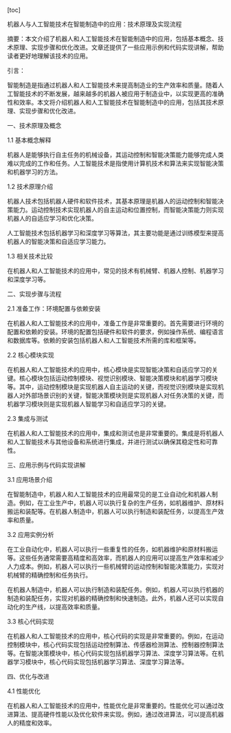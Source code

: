 
[toc]                    
                
                
机器人与人工智能技术在智能制造中的应用：技术原理及实现流程

摘要：本文介绍了机器人和人工智能技术在智能制造中的应用，包括基本概念、技术原理、实现步骤和优化改进。文章还提供了一些应用示例和代码实现讲解，帮助读者更好地理解该技术的应用。

引言：

智能制造是指通过机器人和人工智能技术来提高制造业的生产效率和质量。随着人工智能技术的不断发展，越来越多的机器人被应用于制造业中，以实现更高的准确性和效率。本文将介绍机器人和人工智能技术在智能制造中的应用，包括其技术原理、实现步骤和优化改进。

一、技术原理及概念

1.1 基本概念解释

机器人是能够执行自主任务的机械设备，其运动控制和智能决策能力能够完成人类难以完成的工作和任务。人工智能技术是指使用计算机技术和算法来实现智能决策和机器学习的方法。

1.2 技术原理介绍

机器人技术包括机器人硬件和软件技术，其基本原理是机器人的运动控制和智能决策能力。运动控制技术实现机器人的自主运动和位置控制，而智能决策能力则实现机器人的自适应学习和优化决策。

人工智能技术包括机器学习和深度学习等算法，其主要功能是通过训练模型来提高机器人的智能决策和自适应学习能力。

1.3 相关技术比较

在机器人和人工智能技术的应用中，常见的技术有机械臂、机器人控制、机器学习和深度学习等。

二、实现步骤与流程

2.1 准备工作：环境配置与依赖安装

在机器人和人工智能技术的应用中，准备工作是非常重要的。首先需要进行环境的配置和依赖的安装。环境的配置包括硬件和软件的要求，例如操作系统、编程语言和数据库等。依赖的安装包括机器人和人工智能技术所需的库和框架等。

2.2 核心模块实现

在机器人和人工智能技术的应用中，核心模块是实现智能决策和自适应学习的关键。核心模块包括运动控制模块、视觉识别模块、智能决策模块和机器学习模块等。其中，运动控制模块是实现机器人自主运动的关键，而视觉识别模块是实现机器人对外部场景识别的关键，智能决策模块则是实现机器人对任务决策的关键，而机器学习模块则是实现机器人智能学习和自适应学习的关键。

2.3 集成与测试

在机器人和人工智能技术的应用中，集成和测试也是非常重要的。集成是将机器人和人工智能技术与其他设备和系统进行集成，并进行测试以确保其稳定性和可靠性。

三、应用示例与代码实现讲解

3.1 应用场景介绍

在智能制造中，机器人和人工智能技术的应用最常见的是工业自动化和机器人制造。例如，在工业生产中，机器人可以执行复杂的生产任务，如机器维护、原材料搬运和装配等。在机器人制造中，机器人可以执行制造和装配任务，以提高生产效率和质量。

3.2 应用实例分析

在工业自动化中，机器人可以执行一些重复性的任务，如机器维护和原材料搬运等。这些任务通常需要高精度和高效率，而机器人的应用可以提高生产效率和减少人力成本。例如，机器人可以执行一些机械臂的运动控制和智能决策能力，实现对机械臂的精确控制和任务执行。

在机器人制造中，机器人可以执行制造和装配任务。例如，机器人可以执行机器的制造和装配任务，实现对机器的精确控制和快速制造。此外，机器人还可以实现自动化的生产线，以提高效率和质量。

3.3 核心代码实现

在机器人和人工智能技术的应用中，核心代码的实现是非常重要的。例如，在运动控制模块中，核心代码实现包括运动控制算法、传感器检测算法、控制器控制算法等。在智能决策模块中，核心代码实现包括机器学习算法、深度学习算法等。在机器学习模块中，核心代码实现包括机器学习算法、深度学习算法等。

四、优化与改进

4.1 性能优化

在机器人和人工智能技术的应用中，性能优化是非常重要的。性能优化可以通过改进算法、提高硬件性能以及优化软件来实现。例如，通过改进算法，可以提高机器人的精度和效率。

